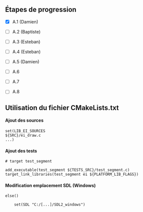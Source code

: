 ## Étapes de progression
- [x] A.1 (Damien)
- [ ] A.2 (Baptiste)  
- [ ] A.3 (Esteban)  
- [ ] A.4  (Esteban)
- [ ] A.5  (Damien)
- [ ] A.6  
- [ ] A.7  
- [ ] A.8  


## Utilisation du fichier CMakeLists.txt
#### Ajout des sources
    set(LIB_EI_SOURCES
	${SRC}/ei_draw.c
    ...)
#### Ajout des tests
    # target test_segment

    add_executable(test_segment ${TESTS_SRC}/test_segment.c)
    target_link_libraries(test_segment ei ${PLATFORM_LIB_FLAGS})
#### Modification emplacement SDL (Windows)
    else()

	    set(SDL "C:/[...]/SDL2_windows")

